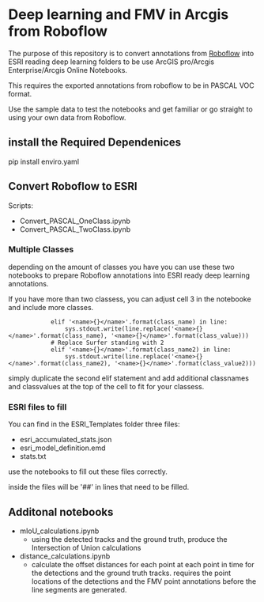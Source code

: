 # Deep learning and FMV in Arcgis from Roboflow

The purpose of this repository is to convert annotations from [Roboflow](https://roboflow.com/) into ESRI reading deep learning folders to be use ArcGIS pro/Arcgis Enterprise/Arcgis Online Notebooks.

This requires the exported annotations from roboflow to be in PASCAL VOC format.



Use the sample data to test the notebooks and get familiar or go straight to using your own data from Roboflow.

## install the Required Dependenices

pip install enviro.yaml

## Convert Roboflow to ESRI

Scripts:
- Convert_PASCAL_OneClass.ipynb
- Convert_PASCAL_TwoClass.ipynb 

### Multiple Classes

depending on the amount of classes you have you can use these two notebooks to prepare Roboflow annotations into ESRI ready deep learning annotations.

If you have more than two classess, you can adjust cell 3 in the notebooke and include more classes.

                elif '<name>{}</name>'.format(class_name) in line:
                    sys.stdout.write(line.replace('<name>{}</name>'.format(class_name), '<name>{}</name>'.format(class_value)))
                # Replace Surfer standing with 2
                elif '<name>{}</name>'.format(class_name2) in line:
                    sys.stdout.write(line.replace('<name>{}</name>'.format(class_name2), '<name>{}</name>'.format(class_value2)))

simply duplicate the second elif statement and add additional classnames and classvalues at the top of the cell to fit for your classess.

### ESRI files to fill

You can find in the ESRI_Templates folder three files:

- esri_accumulated_stats.json
- esri_model_definition.emd
- stats.txt

use the notebooks to fill out these files correctly.

inside the files will be '##' in lines that need to be filled. 

## Additonal notebooks

- mIoU_calculations.ipynb
    - using the detected tracks and the ground truth, produce the Intersection of Union calculations 
- distance_calculations.ipynb
    - calculate the offset distances for each point at each point in time for the detections and the ground truth tracks. requires the point locations of the detections and the FMV point annotations before the line segments are generated.

